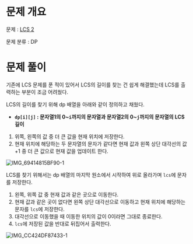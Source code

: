 # 문제 개요

문제 : [LCS 2](https://www.acmicpc.net/problem/9252)

문제 분류 : DP

# 문제 풀이

기존에 LCS 문제를 푼 적이 있어서 LCS의 길이를 찾는 건 쉽게 해결했는데 LCS를 출력하는 부분이 조금 어려웠다.

LCS의 길이를 찾기 위해 dp 배열을 아래와 같이 정의하고 채웠다.

- **`dp[i][j]` : 문자열1의 0~`i`까지의 문자열과 문자열2의 0~`j`까지의 문자열의 LCS 길이**

1. 위쪽, 왼쪽의 값 중 더 큰 값을 현재 위치에 저장한다.
2. 현재 위치에 해당하는 두 문자열의 문자가 같다면 현재 값과 왼쪽 상단 대각선의 값+1 중 더 큰 값으로 현재 값을 업데이트 한다.

![IMG_69414815BF90-1](https://user-images.githubusercontent.com/57346428/226900691-1160b23e-c112-43d9-8f85-b9f21e3e4ae9.jpeg)

LCS를 찾기 위해서는 dp 배열의 마지막 원소에서 시작하여 위로 올라가며 `lcs`에 문자를 저장한다.

1. 왼쪽, 위쪽 값 중 현재 값과 같은 곳으로 이동한다.
2. 현재 값과 같은 곳이 없다면 왼쪽 상단 대각선으로 이동하고 현재 위치에 해당하는 문자를 `lcs`에 저장한다.
3. 대각선으로 이동했을 때 이동한 위치의 값이 0이라면 그대로 종료한다.
4. `lcs`에 저장된 값을 반대로 뒤집어서 출력한다.

![IMG_CC424DF87433-1](https://user-images.githubusercontent.com/57346428/226900711-a109a4bf-8ce4-44a0-931f-d1ca99f357e4.jpeg)
